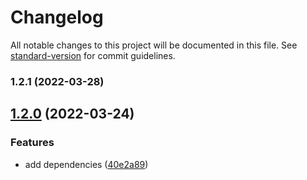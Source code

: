 # Changelog

All notable changes to this project will be documented in this file. See [standard-version](https://github.com/conventional-changelog/standard-version) for commit guidelines.

### 1.2.1 (2022-03-28)

## [1.2.0](https://github.com/vsramalwan/typescript-eslint-prettier-config/compare/v1.1.21...v1.2.0) (2022-03-24)


### Features

* add dependencies ([40e2a89](https://github.com/vsramalwan/typescript-eslint-prettier-config/commit/40e2a8903cbd2bd93e5ea8e5d714b9c50daa6422))
